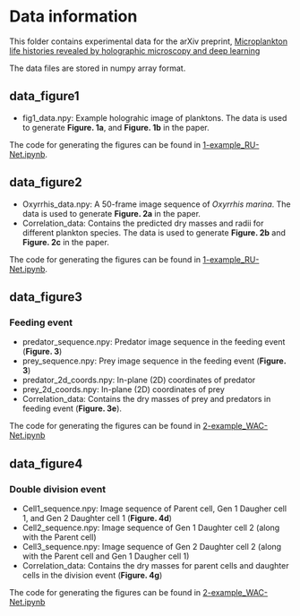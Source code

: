 # Data information

This folder contains experimental data for the arXiv preprint, [Microplankton life histories revealed by holographic microscopy and deep learning](https://arxiv.org/abs/2202.09046)

The data files are stored in numpy array format. 

## data_figure1

  - fig1_data.npy: Example holograhic image of planktons. The data is used to generate **Figure. 1a**, and **Figure. 1b** in the paper. 
  
The code for generating the figures can be found in [1-example_RU-Net.ipynb](https://github.com/softmatterlab/Quantitative-Microplankton-Tracker/blob/main/examples/1-example_RU-Net.ipynb).

## data_figure2

  - Oxyrrhis_data.npy: A 50-frame image sequence of *Oxyrrhis marina*. The data is used to generate **Figure. 2a** in the paper.
  - Correlation_data: Contains the predicted dry masses and radii for different plankton species. The data is used to generate **Figure. 2b** and **Figure. 2c** in the paper.

The code for generating the figures can be found in [1-example_RU-Net.ipynb](https://github.com/softmatterlab/Quantitative-Microplankton-Tracker/blob/main/examples/1-example_RU-Net.ipynb).

## data_figure3

### Feeding event

  - predator_sequence.npy: Predator image sequence in the feeding event (**Figure. 3**)
  - prey_sequence.npy: Prey image sequence in the feeding event (**Figure. 3**)
  - predator_2d_coords.npy: In-plane (2D) coordinates of predator
  - prey_2d_coords.npy: In-plane (2D) coordinates of prey
  - Correlation_data: Contains the dry masses of prey and predators in feeding event (**Figure. 3e**).

The code for generating the figures can be found in [2-example_WAC-Net.ipynb](https://github.com/softmatterlab/Quantitative-Microplankton-Tracker/blob/main/examples/2-example_WAC-Net.ipynb)


## data_figure4

### Double division event

  - Cell1_sequence.npy: Image sequence of Parent cell, Gen 1 Daugher cell 1, and Gen 2 Daughter cell 1 (**Figure. 4d**)
  - Cell2_sequence.npy: Image sequence of Gen 1 Daughter cell 2 (along with the Parent cell)
  - Cell3_sequence.npy: Image sequence of Gen 2 Daughter cell 2 (along with the Parent cell and Gen 1 Daugher cell 1)
  - Correlation_data: Contains the dry masses for parent cells and daughter cells in the division event (**Figure. 4g**)

The code for generating the figures can be found in [2-example_WAC-Net.ipynb](https://github.com/softmatterlab/Quantitative-Microplankton-Tracker/blob/main/examples/2-example_WAC-Net.ipynb)
